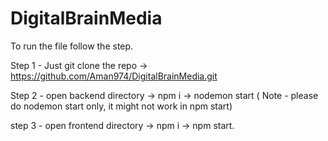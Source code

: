 # DigitalBrainMedia

To run the file follow the step.

Step 1 - Just git clone the repo -> https://github.com/Aman974/DigitalBrainMedia.git

Step 2 - open backend directory -> npm i -> nodemon start ( Note - please do nodemon start only, it might not work in npm start)

step 3 -  open frontend directory -> npm i -> npm start.

